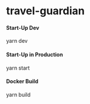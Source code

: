 # travel-guardian

#### Start-Up Dev

yarn dev

#### Start-Up in Production

yarn start

#### Docker Build

yarn build

